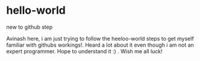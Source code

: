 # hello-world
new to github step

Avinash here, i am just trying to follow the heeloo-world steps to get myself familiar with githubs workings!. Heard a lot about it even though i am not an expert programmer. Hope to understand it :) . Wish me all luck!
